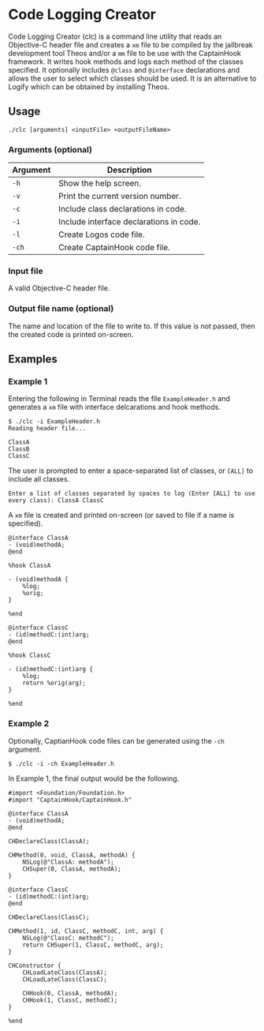 # Code Logging Creator

Code Logging Creator (clc) is a command line utility that reads an Objective-C header file and creates a `xm` file to be compiled by the jailbreak development tool Theos and/or a `mm` file to be use with the CaptainHook framework. It writes hook methods and logs each method of the classes specified. It optionally includes `@class` and `@interface` declarations and allows the user to select which classes should be used. It is an alternative to Logify which can be obtained by installing Theos.

## Usage

```
./clc [arguments] <inputFile> <outputFileName>
```

### Arguments (optional)
Argument|Description
--------|-----------
`-h` | Show the help screen.
`-v` | Print the current version number.
`-c` | Include class declarations in code.
`-i` | Include interface declarations in code.
`-l` | Create Logos code file.
`-ch` | Create CaptainHook code file.

### Input file
A valid Objective-C header file.

### Output file name (optional)

The name and location of the file to write to. If this value is not passed, then the created code is printed on-screen.

## Examples
### Example 1
Entering the following in Terminal reads the file `ExampleHeader.h` and generates a `xm` file with interface delcarations and hook methods.

```
$ ./clc -i ExampleHeader.h
Reading header file...

ClassA
ClassB
ClassC
```

The user is prompted to enter a space-separated list of classes, or `[ALL]` to include all classes.

```
Enter a list of classes separated by spaces to log (Enter [ALL] to use every class): ClassA ClassC
```

A `xm` file is created and printed on-screen (or saved to file if a name is specified).

``` obj-c
@interface ClassA
- (void)methodA;
@end

%hook ClassA

- (void)methodA {
    %log;
    %orig;
}

%end

@interface ClassC
- (id)methodC:(int)arg;
@end

%hook ClassC

- (id)methodC:(int)arg {
    %log;
    return %orig(arg);
}

%end
```

### Example 2
Optionally, CaptianHook code files can be generated using the `-ch` argument.

```
$ ./clc -i -ch ExampleHeader.h
```
In Example 1, the final output would be the following.

``` obj-c
#import <Foundation/Foundation.h>
#import "CaptainHook/CaptainHook.h"

@interface ClassA
- (void)methodA;
@end

CHDeclareClass(ClassA);

CHMethod(0, void, ClassA, methodA) {
    NSLog(@"ClassA: methodA");
    CHSuper(0, ClassA, methodA);
}

@interface ClassC
- (id)methodC:(int)arg;
@end

CHDeclareClass(ClassC);

CHMethod(1, id, ClassC, methodC, int, arg) {
    NSLog(@"ClassC: methodC");
    return CHSuper(1, ClassC, methodC, arg);
}

CHConstructor {
    CHLoadLateClass(ClassA);
    CHLoadLateClass(ClassC);

    CHHook(0, ClassA, methodA);
    CHHook(1, ClassC, methodC);
}

%end
```
